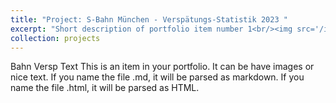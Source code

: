 ```yaml
---
title: "Project: S-Bahn München - Verspätungs-Statistik 2023 "
excerpt: "Short description of portfolio item number 1<br/><img src='/images/500x300.png'>"
collection: projects
---
```


Bahn Versp Text
This is an item in your portfolio. It can be have images or nice text. If you name the file .md, it will be parsed as markdown. If you name the file .html, it will be parsed as HTML. 
